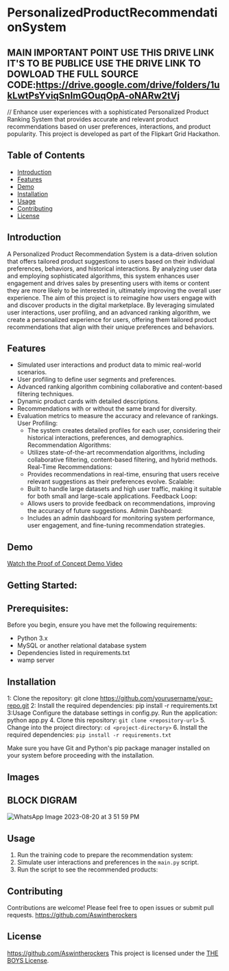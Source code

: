 # PersonalizedProductRecommendationSystem
## MAIN IMPORTANT POINT USE THIS DRIVE LINK IT'S TO BE PUBLICE USE THE DRIVE LINK TO DOWLOAD THE FULL SOURCE CODE:https://drive.google.com/drive/folders/1ukLwtPsYviqSnImGOuqOpA-oNARw2tVj
//
Enhance user experiences with a sophisticated Personalized Product Ranking System that provides accurate and relevant product recommendations based on user preferences, interactions, and product popularity. This project is developed as part of the Flipkart Grid Hackathon.

## Table of Contents
- [Introduction](#introduction)
- [Features](#features)
- [Demo](#demo)
- [Installation](#installation)
- [Usage](#usage)
- [Contributing](#contributing)
- [License](#license)

## Introduction
A Personalized Product Recommendation System is a data-driven solution that offers tailored product suggestions to users based on their individual preferences, behaviors, and historical interactions. By analyzing user data and employing sophisticated algorithms, this system enhances user engagement and drives sales by presenting users with items or content they are more likely to be interested in, ultimately improving the overall user experience.
The aim of this project is to reimagine how users engage with and discover products in the digital marketplace. By leveraging simulated user interactions, user profiling, and an advanced ranking algorithm, we create a personalized experience for users, offering them tailored product recommendations that align with their unique preferences and behaviors.

## Features

- Simulated user interactions and product data to mimic real-world scenarios.
- User profiling to define user segments and preferences.
- Advanced ranking algorithm combining collaborative and content-based filtering techniques.
- Dynamic product cards with detailed descriptions.
- Recommendations with or without the same brand for diversity.
- Evaluation metrics to measure the accuracy and relevance of rankings.
User Profiling:
  - The system creates detailed profiles for each user, considering their historical interactions, preferences, and demographics.
Recommendation Algorithms:
  - Utilizes state-of-the-art recommendation algorithms, including collaborative filtering, content-based filtering, and hybrid methods.
Real-Time Recommendations:
  - Provides recommendations in real-time, ensuring that users receive relevant suggestions as their preferences evolve.
Scalable:
  - Built to handle large datasets and high user traffic, making it suitable for both small and large-scale applications.
Feedback Loop:
  - Allows users to provide feedback on recommendations, improving the accuracy of future suggestions.
Admin Dashboard:
  - Includes an admin dashboard for monitoring system performance, user engagement, and fine-tuning recommendation strategies.
## Demo

[Watch the Proof of Concept Demo Video](https://youtu.be/Xs0WKUQzBdY)
## Getting Started:
## Prerequisites:
Before you begin, ensure you have met the following requirements:

- Python 3.x
- MySQL or another relational database system
- Dependencies listed in requirements.txt
- wamp server


## Installation
1: Clone the repository:
git clone https://github.com/yourusername/your-repo.git
2: Install the required dependencies:
pip install -r requirements.txt
3:Usage
Configure the database settings in config.py.
Run the application:
python app.py
4. Clone this repository: `git clone <repository-url>`
5. Change into the project directory: `cd <project-directory>`
6. Install the required dependencies: `pip install -r requirements.txt`

Make sure you have Git and Python's pip package manager installed on your system before proceeding with the installation.
## Images

## BLOCK DIGRAM
![WhatsApp Image 2023-08-20 at 3 51 59 PM](https://github.com/Aswintherockers/PersonalizedProductRecommendationSystem/assets/110334860/fd32c188-562f-4ac5-b2e4-37c780376f7c)

## Usage

1. Run the training code to prepare the recommendation system:
2. Simulate user interactions and preferences in the `main.py` script.
3. Run the script to see the recommended products:

## Contributing

Contributions are welcome! Please feel free to open issues or submit pull requests.
https://github.com/Aswintherockers

## License
https://github.com/Aswintherockers
This project is licensed under the [THE BOYS License](LICENSE).

